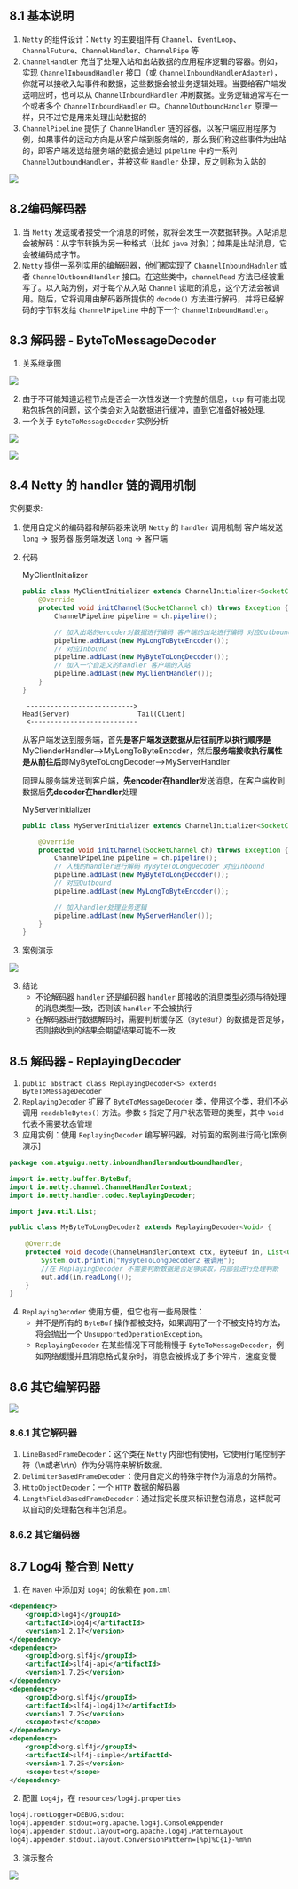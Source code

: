 ## 8.1 基本说明

1. `Netty` 的组件设计：`Netty` 的主要组件有 `Channel`、`EventLoop`、`ChannelFuture`、`ChannelHandler`、`ChannelPipe` 等
2. `ChannelHandler` 充当了处理入站和出站数据的应用程序逻辑的容器。例如，实现 `ChannelInboundHandler` 接口（或 `ChannelInboundHandlerAdapter`），你就可以接收入站事件和数据，这些数据会被业务逻辑处理。当要给客户端发送响应时，也可以从 `ChannelInboundHandler` 冲刷数据。业务逻辑通常写在一个或者多个 `ChannelInboundHandler` 中。`ChannelOutboundHandler` 原理一样，只不过它是用来处理出站数据的
3. `ChannelPipeline` 提供了 `ChannelHandler` 链的容器。以客户端应用程序为例，如果事件的运动方向是从客户端到服务端的，那么我们称这些事件为出站的，即客户端发送给服务端的数据会通过 `pipeline` 中的一系列 `ChannelOutboundHandler`，并被这些 `Handler` 处理，反之则称为入站的

![](chapter08_01.png)

## 8.2编码解码器

1. 当 `Netty` 发送或者接受一个消息的时候，就将会发生一次数据转换。入站消息会被解码：从字节转换为另一种格式（比如 `java` 对象）；如果是出站消息，它会被编码成字节。
2. `Netty` 提供一系列实用的编解码器，他们都实现了 `ChannelInboundHadnler` 或者 `ChannelOutboundHandler` 接口。在这些类中，`channelRead` 方法已经被重写了。以入站为例，对于每个从入站 `Channel` 读取的消息，这个方法会被调用。随后，它将调用由解码器所提供的 `decode()` 方法进行解码，并将已经解码的字节转发给 `ChannelPipeline` 中的下一个 `ChannelInboundHandler`。

## 8.3 解码器 - ByteToMessageDecoder

1. 关系继承图

![](chapter08_02.png)

2. 由于不可能知道远程节点是否会一次性发送一个完整的信息，`tcp` 有可能出现粘包拆包的问题，这个类会对入站数据进行缓冲，直到它准备好被处理.
3. 一个关于 `ByteToMessageDecoder` 实例分析

![](chapter08_03.png)

![](chapter08_04.png)

## 8.4 Netty 的 handler 链的调用机制

实例要求:

1. 使用自定义的编码器和解码器来说明 `Netty` 的 `handler` 调用机制
   客户端发送 `long` -> 服务器
   服务端发送 `long` -> 客户端

2. 代码

   MyClientInitializer

   ```java
   public class MyClientInitializer extends ChannelInitializer<SocketChannel> {
       @Override
       protected void initChannel(SocketChannel ch) throws Exception {
           ChannelPipeline pipeline = ch.pipeline();
   
           // 加入出站的encoder对数据进行编码 客户端的出站进行编码 对应Outbound
           pipeline.addLast(new MyLongToByteEncoder());
           // 对应Inbound
           pipeline.addLast(new MyByteToLongDecoder());
           // 加入一个自定义的handler 客户端的入站
           pipeline.addLast(new MyClientHandler());
       }
   }
   ```

   ````
   	--------------------------->
   Head(Server)				    Tail(Client)
   	<---------------------------
   ````

   从客户端发送到服务端，首先**是客户端发送数据从后往前所以执行顺序是**MyClienderHandler-->MyLongToByteEncoder，然后**服务端接收执行属性是从前往后**即MyByteToLongDecoder-->MyServerHandler

   同理从服务端发送到客户端，**先encoder在handler**发送消息，在客户端收到数据后**先decoder在handler**处理

   MyServerInitializer

   ```java
   public class MyServerInitializer extends ChannelInitializer<SocketChannel> {
   
       @Override
       protected void initChannel(SocketChannel ch) throws Exception {
           ChannelPipeline pipeline = ch.pipeline(); 
           // 入栈的handler进行解码 MyByteToLongDecoder 对应Inbound
           pipeline.addLast(new MyByteToLongDecoder());
           // 对应Outbound
           pipeline.addLast(new MyLongToByteEncoder());
   
           // 加入handler处理业务逻辑
           pipeline.addLast(new MyServerHandler());
       }
   }
   ```

   

1. 案例演示

![](chapter08_05.png)

3. 结论
   - 不论解码器 `handler` 还是编码器 `handler` 即接收的消息类型必须与待处理的消息类型一致，否则该 `handler` 不会被执行
   - 在解码器进行数据解码时，需要判断缓存区（`ByteBuf`）的数据是否足够，否则接收到的结果会期望结果可能不一致

## 8.5 解码器 - ReplayingDecoder

1. `public abstract class ReplayingDecoder<S> extends ByteToMessageDecoder`
2. `ReplayingDecoder` 扩展了 `ByteToMessageDecoder` 类，使用这个类，我们不必调用 `readableBytes()` 方法。参数 `S` 指定了用户状态管理的类型，其中 `Void` 代表不需要状态管理
3. 应用实例：使用 `ReplayingDecoder` 编写解码器，对前面的案例进行简化[案例演示]

```java
package com.atguigu.netty.inboundhandlerandoutboundhandler;

import io.netty.buffer.ByteBuf;
import io.netty.channel.ChannelHandlerContext;
import io.netty.handler.codec.ReplayingDecoder;

import java.util.List;

public class MyByteToLongDecoder2 extends ReplayingDecoder<Void> {
    
    @Override
    protected void decode(ChannelHandlerContext ctx, ByteBuf in, List<Object> out) throws Exception {
        System.out.println("MyByteToLongDecoder2 被调用");
        //在 ReplayingDecoder 不需要判断数据是否足够读取，内部会进行处理判断
        out.add(in.readLong());
    }
}
```

4. `ReplayingDecoder` 使用方便，但它也有一些局限性：
   - 并不是所有的 `ByteBuf` 操作都被支持，如果调用了一个不被支持的方法，将会抛出一个 `UnsupportedOperationException`。
   - `ReplayingDecoder` 在某些情况下可能稍慢于 `ByteToMessageDecoder`，例如网络缓慢并且消息格式复杂时，消息会被拆成了多个碎片，速度变慢

## 8.6 其它编解码器

![](chapter08_06.png)

### 8.6.1 其它解码器

1. `LineBasedFrameDecoder`：这个类在 `Netty` 内部也有使用，它使用行尾控制字符（\n或者\r\n）作为分隔符来解析数据。
2. `DelimiterBasedFrameDecoder`：使用自定义的特殊字符作为消息的分隔符。
3. `HttpObjectDecoder`：一个 `HTTP` 数据的解码器
4. `LengthFieldBasedFrameDecoder`：通过指定长度来标识整包消息，这样就可以自动的处理黏包和半包消息。

### 8.6.2 其它编码器

## 8.7 Log4j 整合到 Netty

1. 在 `Maven` 中添加对 `Log4j` 的依赖在 `pom.xml`

```xml
<dependency>
    <groupId>log4j</groupId>
    <artifactId>log4j</artifactId>
    <version>1.2.17</version>
</dependency>
<dependency>
    <groupId>org.slf4j</groupId>
    <artifactId>slf4j-api</artifactId>
    <version>1.7.25</version>
</dependency>
<dependency>
    <groupId>org.slf4j</groupId>
    <artifactId>slf4j-log4j12</artifactId>
    <version>1.7.25</version>
    <scope>test</scope>
</dependency>
<dependency>
    <groupId>org.slf4j</groupId>
    <artifactId>slf4j-simple</artifactId>
    <version>1.7.25</version>
    <scope>test</scope>
</dependency>
```

2. 配置 `Log4j`，在 `resources/log4j.properties`

```xml
log4j.rootLogger=DEBUG,stdout
log4j.appender.stdout=org.apache.log4j.ConsoleAppender
log4j.appender.stdout.layout=org.apache.log4j.PatternLayout
log4j.appender.stdout.layout.ConversionPattern=[%p]%C{1}-%m%n
```

3. 演示整合

![](chapter08_07.png)

